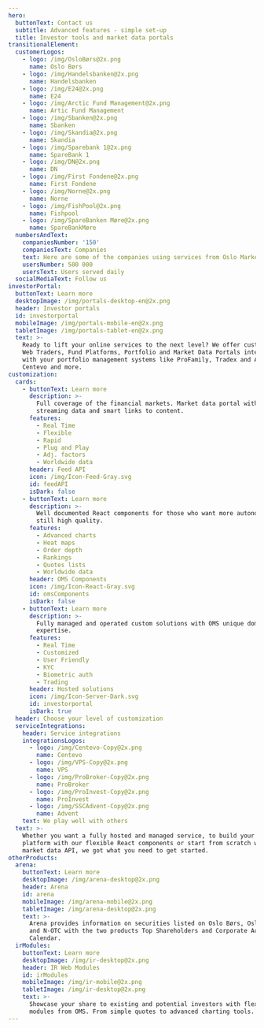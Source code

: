 ```yaml
---
hero:
  buttonText: Contact us
  subtitle: Advanced features - simple set-up
  title: Investor tools and market data portals
transitionalElement:
  customerLogos:
    - logo: /img/OsloBørs@2x.png
      name: Oslo Børs
    - logo: /img/Handelsbanken@2x.png
      name: Handelsbanken
    - logo: /img/E24@2x.png
      name: E24
    - logo: /img/Arctic Fund Management@2x.png
      name: Artic Fund Management
    - logo: /img/Sbanken@2x.png
      name: Sbanken
    - logo: /img/Skandia@2x.png
      name: Skandia
    - logo: /img/Sparebank 1@2x.png
      name: SpareBank 1
    - logo: /img/DN@2x.png
      name: DN
    - logo: /img/First Fondene@2x.png
      name: First Fondene
    - logo: /img/Norne@2x.png
      name: Norne
    - logo: /img/FishPool@2x.png
      name: Fishpool
    - logo: /img/SpareBanken Møre@2x.png
      name: SpareBankMøre
  numbersAndText:
    companiesNumber: '150'
    companiesText: Companies
    text: Here are some of the companies using services from Oslo Market Solutions
    usersNumber: 500 000
    usersText: Users served daily
  socialMediaText: Follow us
investorPortal:
  buttonText: Learn more
  desktopImage: /img/portals-desktop-en@2x.png
  header: Investor portals
  id: investorportal
  mobileImage: /img/portals-mobile-en@2x.png
  tabletImage: /img/portals-tablet-en@2x.png
  text: >-
    Ready to lift your online services to the next level? We offer customized
    Web Traders, Fund Platforms, Portfolio and Market Data Portals integrated
    with your portfolio management systems like ProFamily, Tradex and APX,
    Centevo and more.
customization:
  cards:
    - buttonText: Learn more
      description: >-
        Full coverage of the financial markets. Market data portal with live,
        streaming data and smart links to content.
      features:
        - Real Time
        - Flexible
        - Rapid
        - Plug and Play
        - Adj. factors
        - Worldwide data
      header: Feed API
      icon: /img/Icon-Feed-Gray.svg
      id: feedAPI
      isDark: false
    - buttonText: Learn more
      description: >-
        Well documented React components for those who want more autonomy, but
        still high quality.
      features:
        - Advanced charts
        - Heat maps
        - Order depth
        - Rankings
        - Quotes lists
        - Worldwide data
      header: OMS Components
      icon: /img/Icon-React-Gray.svg
      id: omsComponents
      isDark: false
    - buttonText: Learn more
      description: >-
        Fully managed and operated custom solutions with OMS unique domain
        expertise.
      features:
        - Real Time
        - Customized
        - User Friendly
        - KYC
        - Biometric auth
        - Trading
      header: Hosted solutions
      icon: /img/Icon-Server-Dark.svg
      id: investorportal
      isDark: true
  header: Choose your level of customization
  serviceIntegrations:
    header: Service integrations
    integrationsLogos:
      - logo: /img/Centevo-Copy@2x.png
        name: Centevo
      - logo: /img/VPS-Copy@2x.png
        name: VPS
      - logo: /img/ProBroker-Copy@2x.png
        name: ProBroker
      - logo: /img/ProInvest-Copy@2x.png
        name: ProInvest
      - logo: /img/SSCAdvent-Copy@2x.png
        name: Advent
    text: We play well with others
  text: >-
    Whether you want a fully hosted and managed service, to build your own
    platform with our flexible React components or start from scratch with the
    market data API, we got what you need to get started.
otherProducts:
  arena:
    buttonText: Learn more
    desktopImage: /img/arena-desktop@2x.png
    header: Arena
    id: arena
    mobileImage: /img/arena-mobile@2x.png
    tabletImage: /img/arena-desktop@2x.png
    text: >-
      Arena provides information on securities listed on Oslo Børs, Oslo Axess
      and N-OTC with the two products Top Shareholders and Corporate Actions
      Calendar.
  irModules:
    buttonText: Learn more
    desktopImage: /img/ir-desktop@2x.png
    header: IR Web Modules
    id: irModules
    mobileImage: /img/ir-mobile@2x.png
    tabletImage: /img/ir-desktop@2x.png
    text: >-
      Showcase your share to existing and potential investors with flexible web
      modules from OMS. From simple quotes to advanced charting tools.
---
```


